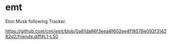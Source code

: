 # emt
Elon Musk following Tracker.

https://github.com/cmj/emt/blob/0a81da86f3eea8f602ee4f18578e093f314282d2/friends.diff#L1-L50
